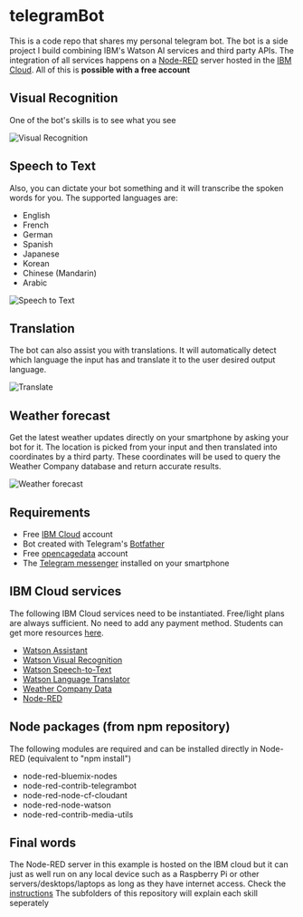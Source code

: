 # telegramBot 
This is a code repo that shares my personal telegram bot. The bot is a side project I build combining IBM's Watson AI services and third party APIs. The integration of all services happens on a [Node-RED](https://nodered.org/) server hosted in the [IBM Cloud](https://www.ibm.com/cloud/). All of this is **possible with a free account**


## Visual Recognition
One of the bot's skills is to see what you see

![Visual Recognition](.ignoreGIFS/visualRecognition.gif)

## Speech to Text
Also, you can dictate your bot something and it will transcribe the spoken words for you. The supported languages are:
- English
- French
- German
- Spanish
- Japanese
- Korean
- Chinese (Mandarin)
- Arabic

![Speech to Text](.ignoreGIFS/transcribe.gif)

## Translation
The bot can also assist you with translations. It will automatically detect which language the input has and translate it to the user desired output language.

![Translate](.ignoreGIFS/translate.gif)

## Weather forecast
Get the latest weather updates directly on your smartphone by asking your bot for it. The location is picked from your input and then translated into coordinates by a third party. These coordinates will be used to query the Weather Company database and return accurate results.

![Weather forecast](.ignoreGIFS/weather.gif)

## Requirements
- Free [IBM Cloud](https://www.ibm.com/cloud/) account
- Bot created with Telegram's [Botfather](https://core.telegram.org/bots)
- Free [opencagedata](https://opencagedata.com/) account
- The [Telegram messenger](https://telegram.org/) installed on your smartphone

## IBM Cloud services
The following IBM Cloud services need to be instantiated. Free/light plans are always sufficient. No need to add any payment method. Students can get more resources [here](https://ibm.onthehub.com/WebStore/OfferingDetails.aspx?o=142ecca8-0403-e911-810e-000d3af41938).
- [Watson Assistant](https://www.ibm.com/cloud/watson-assistant/)
- [Watson Visual Recognition](https://www.ibm.com/watson/services/visual-recognition/)
- [Watson Speech-to-Text](https://www.ibm.com/watson/services/speech-to-text/)
- [Watson Language Translator](https://www.ibm.com/watson/services/language-translator/)
- [Weather Company Data](https://cloud.ibm.com/catalog/services/weather-company-data)
- [Node-RED](https://cloud.ibm.com/catalog/starters/node-red-starter)

## Node packages (from npm repository)
The following modules are required and can be installed directly in Node-RED (equivalent to "npm install")
- node-red-bluemix-nodes
- node-red-contrib-telegrambot
- node-red-node-cf-cloudant
- node-red-node-watson
- node-red-contrib-media-utils

## Final words
The Node-RED server in this example is hosted on the IBM cloud but it can just as well run on any local device such as a Raspberry Pi or other servers/desktops/laptops as long as they have internet access. Check the [instructions](https://nodered.org/docs/getting-started/installation)
The subfolders of this repository will explain each skill seperately

